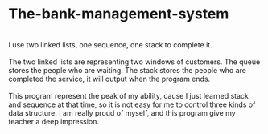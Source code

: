 # The-bank-management-system
<br>
I use two linked lists, one sequence, one stack to complete it.<br><br>
The two linked lists are representing two windows of customers. The queue stores the people who are waiting. The stack stores the people who are completed the service, it will output when the program ends.<br><br>
This program represent the peak of my ability, cause I just learned stack and sequence at that time, so it is not easy for me to control three kinds of data structure. I am really proud of myself, and this program give my teacher a deep impression.
